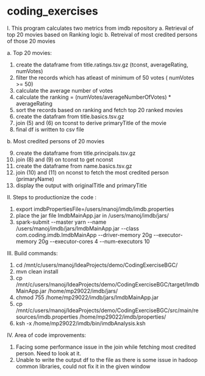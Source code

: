 # coding_exercises

I. This program calculates two metrics from imdb repository
  a. Retrieval of top 20 movies based on Ranking logic
  b. Retreival of most credited persons of those 20 movies
  

a. Top 20 movies:

1. create the dataframe from title.ratings.tsv.gz (tconst, averageRating, numVotes)
2. filter the records which has atleast of minimum of 50 votes ( numVotes >= 50)
3. calculate the average number of votes
4. calculate the ranking = (numVotes/averageNumberOfVotes) * averageRating
5. sort the records based on ranking and fetch top 20 ranked movies
6. create the datafram from title.basics.tsv.gz 
7. join (5) and (6) on tconst to derive primaryTitle of the movie
8. final df is written to csv file

b. Most credited persons of 20 movies

9. create the dataframe from title.principals.tsv.gz 
10. join (8) and (9) on tconst to get nconst
11. create the dataframe from name.basics.tsv.gz
12. join (10) and (11) on nconst to fetch the most credited person (primaryName)
13. display the output with originalTitle and primaryTitle 


II. Steps to productionize the code :

1. export imdbPropertiesFile=/users/manoj/imdb/imdb.properties
2. place the jar file ImdbMainApp.jar in /users/manoj/imdb/jars/
3. spark-submit --master yarn --name /users/manoj/imdb/jars/ImdbMainApp.jar --class com.coding.imdb.ImdbMainApp --driver-memory 20g --executor-memory 20g --executor-cores 4 --num-executors 10


III. Build commands:
1. cd /mnt/c/users/manoj/IdeaProjects/demo/CodingExerciseBGC/
2. mvn clean install
3. cp /mnt/c/users/manoj/IdeaProjects/demo/CodingExerciseBGC/target/ImdbMainApp.jar /home/mp29022/imdb/jars/
4. chmod 755 /home/mp29022/imdb/jars/ImdbMainApp.jar
5. cp /mnt/c/users/manoj/IdeaProjects/demo/CodingExerciseBGC/src/main/resources/imdb.properties  /home/mp29022/imdb/properties/
6. ksh -x /home/mp29022/imdb/bin/imdbAnalysis.ksh


IV. Area of code improvements:
1.  Facing some performance issue in the join while fetching most credited person.  Need to look at it.
2.  Unable to write the output df to the file as there is some issue in hadoop common libraries, could not fix it in the given window
  
